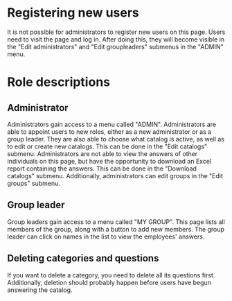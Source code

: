 # Registering new users

It is not possible for administrators to register new users on this page. Users need to visit the page and log in. After doing this, they will become visible in the "Edit administrators" and "Edit groupleaders" submenus in the "ADMIN" menu.

# Role descriptions

## Administrator

Administrators gain access to a menu called "ADMIN". Administrators are able to appoint users to new roles, either as a new administrator or as a group leader. They are also able to choose what catalog is active, as well as to edit or create new catalogs. This can be done in the "Edit catalogs" submenu. Administrators are not able to view the answers of other individuals on this page, but have the opportunity to download an Excel report containing the answers. This can be done in the "Download catalogs" submenu. Additionally, administrators can edit groups in the "Edit groups" submenu.

## Group leader

Group leaders gain access to a menu called "MY GROUP". This page lists all members of the group, along with a button to add new members. The group leader can click on names in the list to view the employees' answers.

## Deleting categories and questions

If you want to delete a category, you need to delete all its questions first. Additionally, deletion should probably happen before users have begun answering the catalog.
